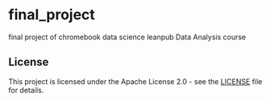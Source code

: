 # final_project
final project of chromebook data science leanpub Data Analysis course

## License

This project is licensed under the Apache License 2.0 - see the [LICENSE](LICENSE) file for details.

